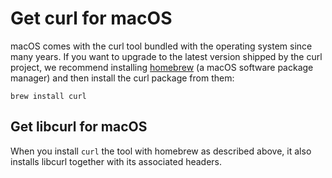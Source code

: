 # Get curl for macOS

macOS comes with the curl tool bundled with the operating system since many
years. If you want to upgrade to the latest version shipped by the curl
project, we recommend installing [homebrew](https://brew.sh/) (a macOS
software package manager) and then install the curl package from them:

    brew install curl

## Get libcurl for macOS

When you install `curl` the tool with homebrew as described above, it also
installs libcurl together with its associated headers.
